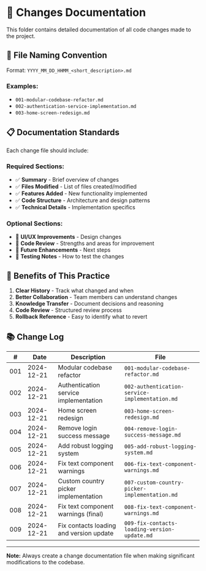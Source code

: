 # 📝 Changes Documentation

This folder contains detailed documentation of all code changes made to the project.

## 📁 **File Naming Convention**

Format: `YYYY_MM_DD_HHMM_<short_description>.md`

### Examples:

- `001-modular-codebase-refactor.md`
- `002-authentication-service-implementation.md`
- `003-home-screen-redesign.md`

## 📋 **Documentation Standards**

Each change file should include:

### **Required Sections:**

- ✅ **Summary** - Brief overview of changes
- ✅ **Files Modified** - List of files created/modified
- ✅ **Features Added** - New functionality implemented
- ✅ **Code Structure** - Architecture and design patterns
- ✅ **Technical Details** - Implementation specifics

### **Optional Sections:**

- 🔄 **UI/UX Improvements** - Design changes
- 🔄 **Code Review** - Strengths and areas for improvement
- 🔄 **Future Enhancements** - Next steps
- 🔄 **Testing Notes** - How to test the changes

## 🎯 **Benefits of This Practice**

1. **Clear History** - Track what changed and when
2. **Better Collaboration** - Team members can understand changes
3. **Knowledge Transfer** - Document decisions and reasoning
4. **Code Review** - Structured review process
5. **Rollback Reference** - Easy to identify what to revert

## 📚 **Change Log**

| #   | Date       | Description                             | File                                           |
| --- | ---------- | --------------------------------------- | ---------------------------------------------- |
| 001 | 2024-12-21 | Modular codebase refactor               | `001-modular-codebase-refactor.md`             |
| 002 | 2024-12-21 | Authentication service implementation   | `002-authentication-service-implementation.md` |
| 003 | 2024-12-21 | Home screen redesign                    | `003-home-screen-redesign.md`                  |
| 004 | 2024-12-21 | Remove login success message            | `004-remove-login-success-message.md`          |
| 005 | 2024-12-21 | Add robust logging system               | `005-add-robust-logging-system.md`             |
| 006 | 2024-12-21 | Fix text component warnings             | `006-fix-text-component-warnings.md`           |
| 007 | 2024-12-21 | Custom country picker implementation    | `007-custom-country-picker-implementation.md`  |
| 008 | 2024-12-21 | Fix text component warnings (final)     | `008-fix-text-component-warnings.md`           |
| 009 | 2024-12-21 | Fix contacts loading and version update | `009-fix-contacts-loading-version-update.md`   |

---

**Note:** Always create a change documentation file when making significant modifications to the codebase.
